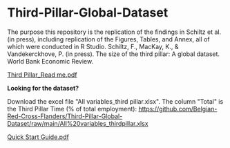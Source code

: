 # Third-Pillar-Global-Dataset
The purpose this repository is the replication of the findings in Schiltz et al. (in press), including replication of the Figures, Tables, and Annex, all of which were conducted in R Studio. Schiltz, F., MacKay, K., &amp; Vandekerckhove, P. (in press). The size of the third pillar: A global dataset. World Bank Economic Review. 


[Third Pillar_Read me.pdf](https://github.com/Belgian-Red-Cross-Flanders/Third-Pillar-Global-Dataset/files/14083381/Third.Pillar_Read.me.pdf)

**Looking for the dataset?**

Download the excel file "All variables_third pillar.xlsx". The column "Total" is the Third Pillar Time (% of total employment): https://github.com/Belgian-Red-Cross-Flanders/Third-Pillar-Global-Dataset/raw/main/All%20variables_thirdpillar.xlsx 


[Quick Start Guide.pdf](https://github.com/Belgian-Red-Cross-Flanders/Third-Pillar-Global-Dataset/files/14281480/Quick.Start.Guide.pdf)





